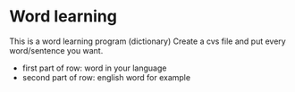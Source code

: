 # Word learning
This is a word learning program (dictionary)
Create a cvs file and put every word/sentence you want.
 - first part of row: word in your language
 - second part of row: english word for example
